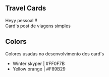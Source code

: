 ## Travel Cards 

  Heyy pessoal !!  
  Card's post de viagens simples 
 
## Colors
Colores usadas no desenvolvimento dos card's
 -    Winter skyper  | #FF0F7B
 -    Yellow orange  |  #F89B29
 

## 